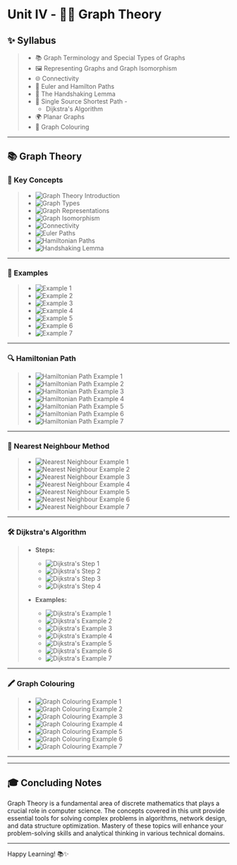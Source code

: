 # Unit IV - 🕵️‍♂️ Graph Theory

## ✨ Syllabus

> * 📚 Graph Terminology and Special Types of Graphs
> * 🖼️ Representing Graphs and Graph Isomorphism
> * 🌐 Connectivity
> * 🔄 Euler and Hamilton Paths
> * 🤝 The Handshaking Lemma
> * 📏 Single Source Shortest Path - 
>   * Dijkstra's Algorithm
> * 🌍 Planar Graphs
> * 🎨 Graph Colouring

---

## 📚 Graph Theory

### 🧩 Key Concepts

> * ![Graph Theory Introduction](https://user-images.githubusercontent.com/68887544/116778438-84cced80-aa8f-11eb-8bab-cd835ad663a6.png)
> * ![Graph Types](https://user-images.githubusercontent.com/68887544/116778458-a5954300-aa8f-11eb-8a26-4126b8c5c48e.png)
> * ![Graph Representations](https://user-images.githubusercontent.com/68887544/116778473-bc3b9a00-aa8f-11eb-8c0b-78acbae6ce88.png)
> * ![Graph Isomorphism](https://user-images.githubusercontent.com/68887544/116778477-c2ca1180-aa8f-11eb-9aca-629fe54c3fac.png)
> * ![Connectivity](https://user-images.githubusercontent.com/68887544/116778488-cfe70080-aa8f-11eb-8a84-455c1e61825f.png)
> * ![Euler Paths](https://user-images.githubusercontent.com/68887544/116778497-da08ff00-aa8f-11eb-8323-244d95625e87.png)
> * ![Hamiltonian Paths](https://user-images.githubusercontent.com/68887544/116778502-e3926700-aa8f-11eb-8a18-959ac1af3ebb.png)
> * ![Handshaking Lemma](https://user-images.githubusercontent.com/68887544/116778508-e7be8480-aa8f-11eb-9c3d-2531e93097c3.png)

---

### 🌟 Examples

> * ![Example 1](https://user-images.githubusercontent.com/68887544/116779191-6c120700-aa92-11eb-94c3-acfb2a10609b.png)
> * ![Example 2](https://user-images.githubusercontent.com/68887544/116779202-84822180-aa92-11eb-94f7-a69c456d1f4a.png)
> * ![Example 3](https://user-images.githubusercontent.com/68887544/116779223-a5e30d80-aa92-11eb-8650-4cff26478a42.png)
> * ![Example 4](https://user-images.githubusercontent.com/68887544/116779241-beebbe80-aa92-11eb-8898-1eac3c5e362e.png)
> * ![Example 5](https://user-images.githubusercontent.com/68887544/116779337-649f2d80-aa93-11eb-8a32-82127a2386df.png)
> * ![Example 6](https://user-images.githubusercontent.com/68887544/116779347-800a3880-aa93-11eb-99d5-48b2b0c31e29.png)
> * ![Example 7](https://user-images.githubusercontent.com/68887544/116779365-a0d28e00-aa93-11eb-863c-98f89bdca56d.png)

---

### 🔍 Hamiltonian Path

> * ![Hamiltonian Path Example 1](https://user-images.githubusercontent.com/68887544/116804900-42afb480-ab40-11eb-9794-4e6e1e5258c5.png)
> * ![Hamiltonian Path Example 2](https://user-images.githubusercontent.com/68887544/116804932-6ffc6280-ab40-11eb-8f48-ece8bea8a292.png)
> * ![Hamiltonian Path Example 3](https://user-images.githubusercontent.com/68887544/116805003-f153f500-ab40-11eb-8443-b7b53eb85765.png)
> * ![Hamiltonian Path Example 4](https://user-images.githubusercontent.com/68887544/116805037-27917480-ab41-11eb-9021-4b3180758d32.png)
> * ![Hamiltonian Path Example 5](https://user-images.githubusercontent.com/68887544/116805046-3aa44480-ab41-11eb-87a8-3a8bc1bbdefc.png)
> * ![Hamiltonian Path Example 6](https://user-images.githubusercontent.com/68887544/116805093-8525c100-ab41-11eb-93e1-b0bffa4b8078.png)
> * ![Hamiltonian Path Example 7](https://user-images.githubusercontent.com/68887544/116805094-92db4680-ab41-11eb-9781-4ce272a5b8f5.png)

---

### 🚀 Nearest Neighbour Method

> * ![Nearest Neighbour Example 1](https://user-images.githubusercontent.com/68887544/116805162-1f860480-ab42-11eb-9389-c21d6b9544c6.png)
> * ![Nearest Neighbour Example 2](https://user-images.githubusercontent.com/68887544/116805170-2d3b8a00-ab42-11eb-9b59-edf620c7ce2e.png)
> * ![Nearest Neighbour Example 3](https://user-images.githubusercontent.com/68887544/116805193-522ffd00-ab42-11eb-8014-dc6aa14856ee.png)
> * ![Nearest Neighbour Example 4](https://user-images.githubusercontent.com/68887544/116805236-a509b480-ab42-11eb-846c-2ee316d2445a.png)
> * ![Nearest Neighbour Example 5](https://user-images.githubusercontent.com/68887544/116805258-bbb00b80-ab42-11eb-9a1a-4dbb242bd323.png)
> * ![Nearest Neighbour Example 6](https://user-images.githubusercontent.com/68887544/116805267-c9fe2780-ab42-11eb-94a4-b6199865d360.png)
> * ![Nearest Neighbour Example 7](https://user-images.githubusercontent.com/68887544/116805275-d84c4380-ab42-11eb-8fc0-dc0bf25dc877.png)

---

### 🛠️ Dijkstra's Algorithm

> * **Steps:**
>   * ![Dijkstra's Step 1](https://user-images.githubusercontent.com/68887544/116805457-607f1880-ab44-11eb-81ec-4b8e1791b851.png)
>   * ![Dijkstra's Step 2](https://user-images.githubusercontent.com/68887544/116805461-6e349e00-ab44-11eb-8eef-cc5f14b14277.png)
>   * ![Dijkstra's Step 3](https://user-images.githubusercontent.com/68887544/116805470-7bea2380-ab44-11eb-905a-37d684f4c062.png)
>   * ![Dijkstra's Step 4](https://user-images.githubusercontent.com/68887544/116805482-8a383f80-ab44-11eb-9dae-53b3740d53c0.png)
> 
> * **Examples:**
>   * ![Dijkstra's Example 1](https://user-images.githubusercontent.com/68887544/116805509-a3d98700-ab44-11eb-862e-70dfea483c92.png)
>   * ![Dijkstra's Example 2](https://user-images.githubusercontent.com/68887544/116805522-b227a300-ab44-11eb-84e5-21c5f6868dba.png)
>   * ![Dijkstra's Example 3](https://user-images.githubusercontent.com/68887544/116805528-bf449200-ab44-11eb-99d7-f876837c8a3f.png)
>   * ![Dijkstra's Example 4](https://user-images.githubusercontent.com/68887544/116805536-cbc8ea80-ab44-11eb-8d00-7d2fc421e3c8.png)
>   * ![Dijkstra's Example 5](https://user-images.githubusercontent.com/68887544/116805545-d8e5d980-ab44-11eb-8a79-30a4ee5d260e.png)
>   * ![Dijkstra's Example 6](https://user-images.githubusercontent.com/68887544/116805551-e7745200-ab44-11eb-8309-43a0530b2b44.png)
>   * ![Dijkstra's Example 7](https://user-images.githubusercontent.com/68887544/116805558-f34fb500-ab44-11eb-8044-2e28ab0584f1.png)

---

### 🖍️ Graph Colouring

> * ![Graph Colouring Example 1](https://user-images.githubusercontent.com/68887544/116805676-c7a68d80-ab45-11eb-95c8-6d93e08ab0f4.png)
> * ![Graph Colouring Example 2](https://user-images.githubusercontent.com/68887544/116805686-d1c0ac00-ab45-11eb-8ff1-b6b1f4c98214.png)
> * ![Graph Colouring Example 3](https://user-images.githubusercontent.com/68887544/116805694-d8e7ba00-ab45-11eb-8f41-2a84b81b3b42.png)
> * ![Graph Colouring Example 4](https://user-images.githubusercontent.com/68887544/116805703-df764180-ab45-11eb-8f54-814b7a20ea2d.png)
> * ![Graph Colouring Example 5](https://user-images.githubusercontent.com/68887544/116805715-e6d57380-ab45-11eb-8a0a-04be7c879c96.png)
> * ![Graph Colouring Example 6](https://user-images.githubusercontent.com/68887544/116805724-efc64400-ab45-11eb-9ed6-6f73b0fef0e0.png)
> * ![Graph Colouring Example 7](https://user-images.githubusercontent.com/68887544/116805737-f9e04780-ab45-11eb-9141-d3c7f7ff6d9f.png)

---
---

## 🎓 Concluding Notes

Graph Theory is a fundamental area of discrete mathematics that plays a crucial role in computer science. The concepts covered in this unit provide essential tools for solving complex problems in algorithms, network design, and data structure optimization. Mastery of these topics will enhance your problem-solving skills and analytical thinking in various technical domains.

---

Happy Learning! 📚✨
